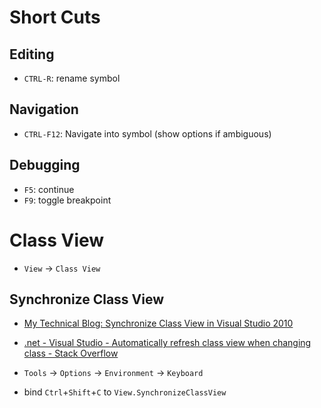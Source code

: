

Short Cuts
==========

Editing
-------

* `CTRL-R`: rename symbol

Navigation
----------

* `CTRL-F12`: Navigate into symbol (show options if ambiguous)


Debugging
---------

* `F5`: continue
* `F9`: toggle breakpoint

Class View
==========

* `View` -> `Class View`

Synchronize Class View
----------------------

* [My Technical Blog: Synchronize Class View in Visual Studio 2010](http://techshangrila.blogspot.com.au/2014/05/synchronize-class-view-in-visual-studio.html)
* [.net - Visual Studio - Automatically refresh class view when changing class - Stack Overflow](http://stackoverflow.com/questions/546113/visual-studio-automatically-refresh-class-view-when-changing-class)



* `Tools` -> `Options` -> `Environment` -> `Keyboard`
* bind `Ctrl`+`Shift`+`C` to `View.SynchronizeClassView`




